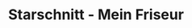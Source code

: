 ---
title: "Starschnitt - Mein Friseur"
url: /muelheim-an-der-ruhr/starschnitt-mein-friseur/
shop: Friseur
---